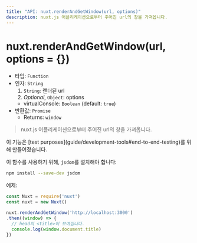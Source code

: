 ```yaml
---
title: "API: nuxt.renderAndGetWindow(url, options)"
description: nuxt.js 어플리케이션으로부터 주어진 url의 창을 가져옵니다.
---
```


# nuxt.renderAndGetWindow(url, options = {})

- 타입: `Function`
- 인자: `String`
  1. `String`: 랜더된 url
  2. *Optional*, `Object`: options
    - virtualConsole: `Boolean` (default: `true`)
- 반환값: `Promise`
  - Returns: `window`

> nuxt.js 어플리케이션으로부터 주어진 url의 창을 가져옵니다.

<p class="Alert Alert--info">이 기능은 [test purposes](guide/development-tools#end-to-end-testing)를 위해 만들어졌습니다.</p>

이 함수를 사용하기 위해, `jsdom`를 설치해야 합니다:
```bash
npm install --save-dev jsdom
```

예제:
```js
const Nuxt = require('nuxt')
const nuxt = new Nuxt()

nuxt.renderAndGetWindow('http://localhost:3000')
.then((window) => {
  // head의 <title>이 보여집니다.
  console.log(window.document.title)
})
```
